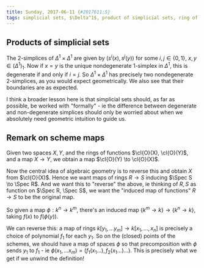 ```yaml
---
title: Sunday, 2017-06-11 {#2017611:S}
tags: simplicial sets, $\Delta^1$, product of simplicial sets, ring of functions, schemes, Spec
---
```


Products of simplicial sets
---------------------------

The 2-simplices of
$\Delta^1 \times \Delta^1$ are given by $(s^i(x), s^j(y))$ for some
$i,j \in \{0,1\},\ x,y\in (\Delta^1)_1$. Now if $x=y$ is the unique
nondegenerate $1$-simplex in $\Delta^1$, this is degenerate if and only
if $i=j$. So $\Delta^1 \times \Delta^1$ has precisely two nondegenerate
$2$-simplices, as you would expect geometrically. We also see that their
boundaries are as expected.

I think a broader lesson here is that simplicial sets should, as far as
possible, be worked with "formally" - ie the difference between
degenerate and non-degenerate simplices should only be worried about
when we absolutely need geometric intuition to guide us.

Remark on scheme maps
---------------------

Given two spaces $X, Y$, and the rings of
functions $\cl{O}(X), \cl{O}(Y)$, and a map $X \to Y$, we obtain a map
$\cl{O}(Y) \to \cl{O}(X)$.

Now the central idea of algebraic geometry is to reverse this and obtain
$X$ from $\cl{O}(X)$. Hence we want maps of rings $R \to S$ inducing
$\Spec S \to \Spec R$. And we want this to "reverse" the above, ie
thinking of $R,S$ as function on $\Spec R, \Spec S$, we want the
"induced map of functions" $R \to S$ to be the original map.

So given a map $\phi: k^n \to k^m$, there's an induced map
$\{k^m \to k\} \to \{k^n \to k\}$, taking $f(x)$ to $f(\phi(y))$.

We can reverse this: a map of rings
$k[y_1,\dots y_m] \to k[x_1,\dots,x_n]$ is precisely a choice of
polynomial $f_1$ for each $y_1$. So on the (closed) points of the
schemes, we should have a map of spaces $\phi$ so that precomposition
with $\phi$ sends $y_1$ to $f_1$ - ie
$\phi(x_1,\dots x_m) = (f_1(x_1\dots ), f_2(x_1\dots)\dots)$. This is
precisely what we get if we unwind the definition!
